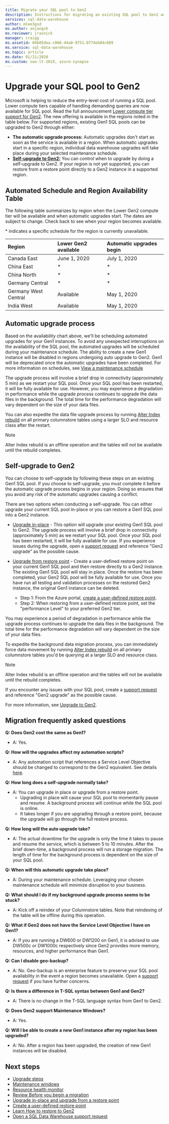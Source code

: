 ```yaml
---
title: Migrate your SQL pool to Gen2 
description: Instructions for migrating an existing SQL pool to Gen2 and the migration schedule by region.
services: sql-data-warehouse
author: mlee3gsd
ms.author: anjangsh
ms.reviewer: jrasnick
manager: craigg
ms.assetid: 04b05dea-c066-44a0-9751-0774eb84c689
ms.service: sql-data-warehouse
ms.topic: article
ms.date: 01/21/2020
ms.custom: seo-lt-2019, azure-synapse
---
```

# Upgrade your SQL pool to Gen2

Microsoft is helping to reduce the entry-level cost of running a SQL pool.  Lower compute tiers capable of handling demanding queries are now available for SQL pool. Read the full announcement [Lower compute tier support for Gen2](https://azure.microsoft.com/blog/azure-sql-data-warehouse-gen2-now-supports-lower-compute-tiers/). The new offering is available in the regions noted in the table below. For supported regions, existing Gen1 SQL pools can be upgraded to Gen2 through either:

- **The automatic upgrade process:** Automatic upgrades don't start as soon as the service is available in a region.  When automatic upgrades start in a specific region, individual data warehouse upgrades will take place during your selected maintenance schedule.
- [**Self-upgrade to Gen2:**](#self-upgrade-to-gen2) You can control when to upgrade by doing a self-upgrade to Gen2. If your region is not yet supported, you can restore from a restore point directly to a Gen2 instance in a supported region.

## Automated Schedule and Region Availability Table

The following table summarizes by region when the Lower Gen2 compute tier will be available and when automatic upgrades start. The dates are subject to change. Check back to see when your region becomes available.

\* indicates a specific schedule for the region is currently unavailable.

| **Region** | **Lower Gen2 available** | **Automatic upgrades begin** |
|:--- |:--- |:--- |
| Canada East |June 1, 2020 |July 1, 2020 |
| China East |\* |\* |
| China North |\* |\* |
| Germany Central |\* |\* |
| Germany West Central |Available |May 1, 2020 |
| India West |Available |May 1, 2020  |

## Automatic upgrade process

Based on the availability chart above, we'll be scheduling automated upgrades for your Gen1 instances. To avoid any unexpected interruptions on the availability of the SQL pool, the automated upgrades will be scheduled during your maintenance schedule. The ability to create a new Gen1 instance will be disabled in regions undergoing auto upgrade to Gen2. Gen1 will be deprecated once the automatic upgrades have been completed. For more information on schedules, see [View a maintenance schedule](../../sql-data-warehouse//maintenance-scheduling.md#view-a-maintenance-schedule)

The upgrade process will involve a brief drop in connectivity (approximately 5 min) as we restart your SQL pool.  Once your SQL pool has been restarted, it will be fully available for use. However, you may experience a degradation in performance while the upgrade process continues to upgrade the data files in the background. The total time for the performance degradation will vary dependent on the size of your data files.

You can also expedite the data file upgrade process by running [Alter Index rebuild](sql-data-warehouse-tables-index.md) on all primary columnstore tables using a larger SLO and resource class after the restart.

> [!NOTE]
> Alter Index rebuild is an offline operation and the tables will not be available until the rebuild completes.

## Self-upgrade to Gen2

You can choose to self-upgrade by following these steps on an existing Gen1 SQL pool. If you choose to self-upgrade, you must complete it before the automatic upgrade process begins in your region. Doing so ensures that you avoid any risk of the automatic upgrades causing a conflict.

There are two options when conducting a self-upgrade.  You can either upgrade your current SQL pool in-place or you can restore a Gen1 SQL pool into a Gen2 instance.

- [Upgrade in-place](upgrade-to-latest-generation.md) - This option will upgrade your existing Gen1 SQL pool to Gen2. The upgrade process will involve a brief drop in connectivity (approximately 5 min) as we restart your SQL pool.  Once your SQL pool has been restarted, it will be fully available for use. If you experience issues during the upgrade, open a [support request](sql-data-warehouse-get-started-create-support-ticket.md) and reference "Gen2 upgrade" as the possible cause.
- [Upgrade from restore point](sql-data-warehouse-restore-points.md) - Create a user-defined restore point on your current Gen1 SQL pool and then restore directly to a Gen2 instance. The existing Gen1 SQL pool will stay in place. Once the restore has been completed, your Gen2 SQL pool will be fully available for use.  Once you have run all testing and validation processes on the restored Gen2 instance, the original Gen1 instance can be deleted.

   - Step 1: From the Azure portal, [create a user-defined restore point](sql-data-warehouse-restore-active-paused-dw.md).
   - Step 2: When restoring from a user-defined restore point, set the "performance Level" to your preferred Gen2 tier.

You may experience a period of degradation in performance while the upgrade process continues to upgrade the data files in the background. The total time for the performance degradation will vary dependent on the size of your data files.

To expedite the background data migration process, you can immediately force data movement by running [Alter Index rebuild](sql-data-warehouse-tables-index.md) on all primary columnstore tables you'd be querying at a larger SLO and resource class.

> [!NOTE]
> Alter Index rebuild is an offline operation and the tables will not be available until the rebuild completes.

If you encounter any issues with your SQL pool, create a [support request](sql-data-warehouse-get-started-create-support-ticket.md) and reference "Gen2 upgrade" as the possible cause.

For more information, see [Upgrade to Gen2](upgrade-to-latest-generation.md).

## Migration frequently asked questions

**Q: Does Gen2 cost the same as Gen1?**

- A: Yes.

**Q: How will the upgrades affect my automation scripts?**

- A: Any automation script that references a Service Level Objective should be changed to correspond to the Gen2 equivalent.  See details [here](upgrade-to-latest-generation.md#sign-in-to-the-azure-portal).

**Q: How long does a self-upgrade normally take?**

- A: You can upgrade in place or upgrade from a restore point.  
   - Upgrading in place will cause your SQL pool to momentarily pause and resume.  A background process will continue while the SQL pool is online.  
   - It takes longer if you are upgrading through a restore point, because the upgrade will go through the full restore process.

**Q: How long will the auto upgrade take?**

- A: The actual downtime for the upgrade is only the time it takes to pause and resume the service, which is between 5 to 10 minutes. After the brief down-time, a background process will run a storage migration. The length of time for the background process is dependent on the size of your SQL pool.

**Q: When will this automatic upgrade take place?**

- A: During your maintenance schedule. Leveraging your chosen maintenance schedule will minimize disruption to your business.

**Q: What should I do if my background upgrade process seems to be stuck?**

 - A: Kick off a reindex of your Columnstore tables. Note that reindexing of the table will be offline during this operation.

**Q: What if Gen2 does not have the Service Level Objective I have on Gen1?**
- A: If you are running a DW600 or DW1200 on Gen1, it is advised to use DW500c or DW1000c respectively since Gen2 provides more memory, resources, and higher performance than Gen1.

**Q: Can I disable geo-backup?**
- A: No. Geo-backup is an enterprise feature to preserve your SQL pool availability in the event a region becomes unavailable. Open a [support request](sql-data-warehouse-get-started-create-support-ticket.md) if you have further concerns.

**Q: Is there a difference in T-SQL syntax between Gen1 and Gen2?**

- A: There is no change in the T-SQL language syntax from Gen1 to Gen2.

**Q: Does Gen2 support Maintenance Windows?**

- A: Yes.

**Q: Will I be able to create a new Gen1 instance after my region has been upgraded?**

- A: No. After a region has been upgraded, the creation of new Gen1 instances will be disabled.

## Next steps

- [Upgrade steps](upgrade-to-latest-generation.md)
- [Maintenance windows](../../sql-data-warehouse/maintenance-scheduling.md)
- [Resource health monitor](https://docs.microsoft.com/azure/service-health/resource-health-overview)
- [Review Before you begin a migration](upgrade-to-latest-generation.md#before-you-begin)
- [Upgrade in-place and upgrade from a restore point](upgrade-to-latest-generation.md)
- [Create a user-defined restore point](sql-data-warehouse-restore-points.md)
- [Learn How to restore to Gen2](sql-data-warehouse-restore-active-paused-dw.md)
- [Open a SQL Data Warehouse support request](https://go.microsoft.com/fwlink/?linkid=857950)
